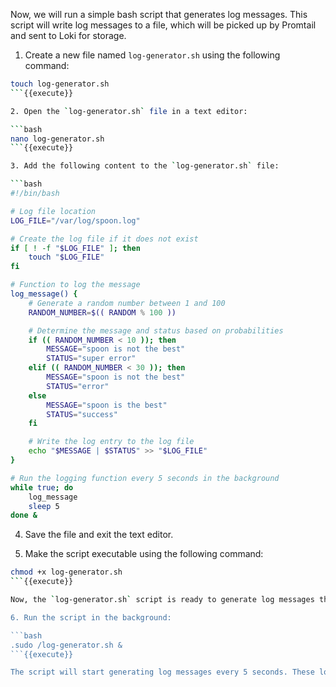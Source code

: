 Now, we will run a simple bash script that generates log messages. This script will write log messages to a file, which will be picked up by Promtail and sent to Loki for storage.

1. Create a new file named `log-generator.sh` using the following command:

```bash
touch log-generator.sh
```{{execute}}

2. Open the `log-generator.sh` file in a text editor:

```bash
nano log-generator.sh
```{{execute}}

3. Add the following content to the `log-generator.sh` file:

```bash
#!/bin/bash

# Log file location
LOG_FILE="/var/log/spoon.log"

# Create the log file if it does not exist
if [ ! -f "$LOG_FILE" ]; then
    touch "$LOG_FILE"
fi

# Function to log the message
log_message() {
    # Generate a random number between 1 and 100
    RANDOM_NUMBER=$(( RANDOM % 100 ))

    # Determine the message and status based on probabilities
    if (( RANDOM_NUMBER < 10 )); then
        MESSAGE="spoon is not the best"
        STATUS="super error"
    elif (( RANDOM_NUMBER < 30 )); then
        MESSAGE="spoon is not the best"
        STATUS="error"
    else
        MESSAGE="spoon is the best"
        STATUS="success"
    fi

    # Write the log entry to the log file
    echo "$MESSAGE | $STATUS" >> "$LOG_FILE"
}

# Run the logging function every 5 seconds in the background
while true; do
    log_message
    sleep 5
done &
```

4. Save the file and exit the text editor.

5. Make the script executable using the following command:

```bash
chmod +x log-generator.sh
```{{execute}}

Now, the `log-generator.sh` script is ready to generate log messages that will be picked up by Promtail and stored in Loki. Let's run the script in the background so that it continues to generate log messages.

6. Run the script in the background:

```bash
.sudo /log-generator.sh &
```{{execute}}

The script will start generating log messages every 5 seconds. These log messages will be stored in the `spoon.log` file located in the `/var/log` directory. Promtail will collect these log messages and send them to Loki for storage and visualization in Grafana.
